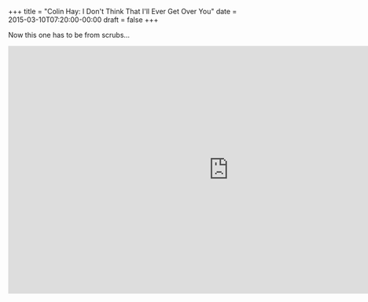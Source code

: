 +++
title = "Colin Hay: I Don't Think That I'll Ever Get Over You"
date = 2015-03-10T07:20:00-00:00
draft = false
+++

Now this one has to be from scrubs...

<iframe width="896" height="504" src="https://www.youtube.com/embed/e-I3jdJrjTg?si=x9SHKybeKKqnv1Dw" title="YouTube video player" frameborder="0" allow="accelerometer; autoplay; clipboard-write; encrypted-media; gyroscope; picture-in-picture; web-share" referrerpolicy="strict-origin-when-cross-origin" allowfullscreen></iframe>
